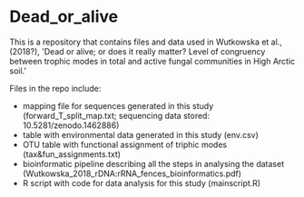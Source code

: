 # Dead_or_alive
This is a repository that contains files and data used in Wutkowska et al., (2018?), 'Dead or alive; or does it really matter? Level of congruency between trophic modes in total and active fungal communities in High Arctic soil.'

Files in the repo include:
- mapping file for sequences generated in this study (forward_T_split_map.txt; sequencing data stored: 10.5281/zenodo.1462886)
- table with environmental data generated in this study (env.csv)
- OTU table with functional assignment of triphic modes (tax&fun_assignments.txt)
- bioinformatic pipeline describing all the steps in analysing the dataset (Wutkowska_2018_rDNA:rRNA_fences_bioinformatics.pdf)
- R script with code for data analysis for this study (mainscript.R)

